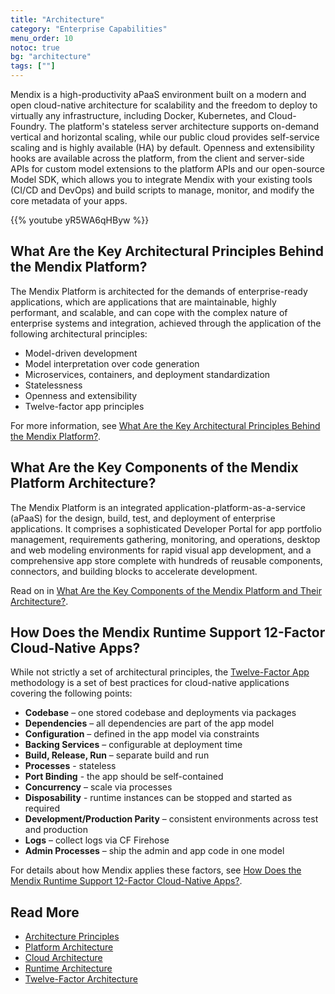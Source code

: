 ```yaml
---
title: "Architecture"
category: "Enterprise Capabilities"
menu_order: 10
notoc: true
bg: "architecture"
tags: [""]
---
```


Mendix is a high-productivity aPaaS environment built on a modern and open cloud-native architecture for scalability and the freedom to deploy to virtually any infrastructure, including Docker, Kubernetes, and Cloud-Foundry. The platform's stateless server architecture supports on-demand vertical and horizontal scaling, while our public cloud provides self-service scaling and is highly available (HA) by default. Openness and extensibility hooks are available across the platform, from the client and server-side APIs for custom model extensions to the platform APIs and our open-source Model SDK, which allows you to integrate Mendix with your existing tools (CI/CD and DevOps) and build scripts to manage, monitor, and modify the core metadata of your apps.

{{% youtube yR5WA6qHByw %}}

## What Are the Key Architectural Principles Behind the Mendix Platform?

The Mendix Platform is architected for the demands of enterprise-ready applications, which are applications that are maintainable, highly performant, and scalable, and can cope with the complex nature of enterprise systems and integration, achieved through the application of the following architectural principles:

* Model-driven development
* Model interpretation over code generation
* Microservices, containers, and deployment standardization
* Statelessness
* Openness and extensibility
* Twelve-factor app principles

For more information, see [What Are the Key Architectural Principles Behind the Mendix Platform?](architecture-principles#key-principles).

## What Are the Key Components of the Mendix Platform Architecture?

The Mendix Platform is an integrated application-platform-as-a-service (aPaaS) for the design, build, test, and deployment of enterprise applications. It comprises a sophisticated Developer Portal for app portfolio management, requirements gathering, monitoring, and operations, desktop and web modeling environments for rapid visual app development, and a comprehensive app store complete with hundreds of reusable components, connectors, and building blocks to accelerate development.

Read on in [What Are the Key Components of the Mendix Platform and Their Architecture?](architecture-platform#key-components).

## How Does the Mendix Runtime Support 12-Factor Cloud-Native Apps?

While not strictly a set of architectural principles, the [Twelve-Factor App](https://12factor.net/) methodology is a set of best practices for cloud-native applications covering the following points:

* **Codebase** – one stored codebase and deployments via packages
* **Dependencies** – all dependencies are part of the app model
* **Configuration** – defined in the app model via constraints
* **Backing Services** – configurable at deployment time
* **Build, Release, Run** – separate build and run
* **Processes** - stateless
* **Port Binding** - the app should be self-contained
* **Concurrency** – scale via processes
* **Disposability** - runtime instances can be stopped and started as required
* **Development/Production Parity** – consistent environments across test and production
* **Logs** – collect logs via CF Firehose
* **Admin Processes** – ship the admin and app code in one model

For details about how Mendix applies these factors, see [How Does the Mendix Runtime Support 12-Factor Cloud-Native Apps?](architecture-12-factor#12-factor).

## Read More

* [Architecture Principles](architecture-principles)
* [Platform Architecture](architecture-platform)
* [Cloud Architecture](architecture-cloud)
* [Runtime Architecture](architecture-runtime)
* [Twelve-Factor Architecture](architecture-12-factor)
